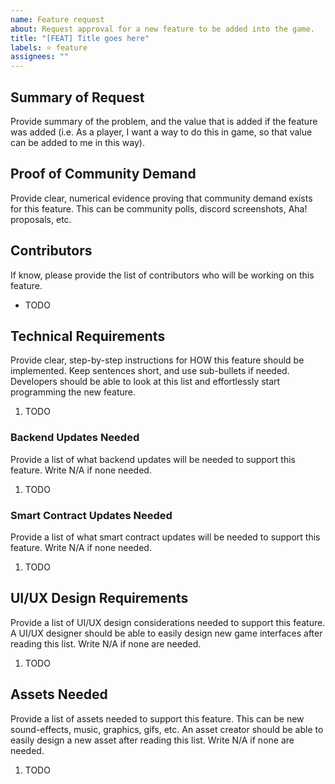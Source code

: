 ```yaml
---
name: Feature request
about: Request approval for a new feature to be added into the game.
title: "[FEAT] Title goes here"
labels: ⭐ feature
assignees: ""
---
```


## Summary of Request

Provide summary of the problem, and the value that is added if the feature was added (i.e. As a player, I want a way to do this in game, so that value can be added to me in this way).

## Proof of Community Demand

Provide clear, numerical evidence proving that community demand exists for this feature. This can be community polls, discord screenshots, Aha! proposals, etc.

## Contributors

If know, please provide the list of contributors who will be working on this feature.

- TODO

## Technical Requirements

Provide clear, step-by-step instructions for HOW this feature should be implemented. Keep sentences short, and use sub-bullets if needed. Developers should be able to look at this list and effortlessly start programming the new feature.

1. TODO

### Backend Updates Needed

Provide a list of what backend updates will be needed to support this feature. Write N/A if none needed.

1. TODO

### Smart Contract Updates Needed

Provide a list of what smart contract updates will be needed to support this feature. Write N/A if none needed.

1. TODO

## UI/UX Design Requirements

Provide a list of UI/UX design considerations needed to support this feature. A UI/UX designer should be able to easily design new game interfaces after reading this list. Write N/A if none are needed.

1. TODO

## Assets Needed

Provide a list of assets needed to support this feature. This can be new sound-effects, music, graphics, gifs, etc. An asset creator should be able to easily design a new asset after reading this list. Write N/A if none are needed.

1. TODO
